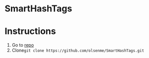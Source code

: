 # SmartHashTags

# Instructions
1. Go to <a href="https://github.com/olsenme/SmartHashTags">repo</a>
2. Clone```git clone https://github.com/olsenme/SmartHashTags.git```

